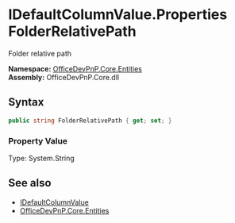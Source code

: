 # IDefaultColumnValue.Properties FolderRelativePath
Folder relative path  

**Namespace:** [OfficeDevPnP.Core.Entities](OfficeDevPnP.Core.Entities.md)  
**Assembly:** OfficeDevPnP.Core.dll  
## Syntax
```C#
public string FolderRelativePath { get; set; }
```

### Property Value
Type: System.String  

## See also
- [IDefaultColumnValue](OfficeDevPnP.Core.Entities.IDefaultColumnValue.md) 
- [OfficeDevPnP.Core.Entities](OfficeDevPnP.Core.Entities.md)
